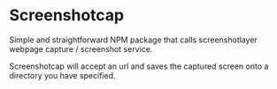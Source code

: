 # Screenshotcap

Simple and straightforward NPM package that calls screenshotlayer webpage capture / screenshot service.

Screenshotcap will accept an url and saves the captured screen onto a directory you have specified.

  